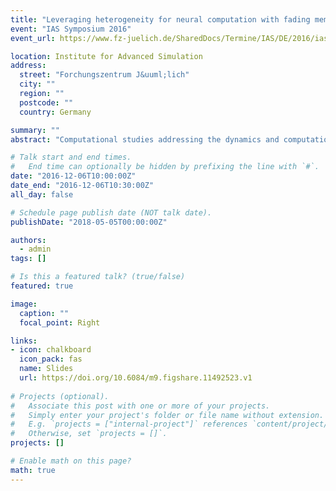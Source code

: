 ```yaml
---
title: "Leveraging heterogeneity for neural computation with fading memory"
event: "IAS Symposium 2016"
event_url: https://www.fz-juelich.de/SharedDocs/Termine/IAS/DE/2016/ias-symposium-2016.html

location: Institute for Advanced Simulation
address:
  street: "Forchungszentrum J&uuml;lich"
  city: ""
  region: ""
  postcode: ""
  country: Germany

summary: ""
abstract: "Computational studies addressing the dynamics and computational properties of biologically inspired spiking neurons and networks tend to assume (often for the sake of analytical tractability) a great degree of homogeneity in both neuronal and connectivity parameters. The biophysical reality, however, is radically different from a homogeneous system and multiple levels of complex heterogeneous properties co-exist and shape a local circuit’s emergent collective dynamics and information processing properties. Within each cortical module, the characteristic patterning of the microcircuit’s building blocks and their mechanistic interactions give rise to rich dynamics, which subserves local computation by shaping the spatiotemporal features of population responses. Despite their varying molecular, morphological and physiological features, cortical modules can be seen as variations on a common theme. In essence, notwithstanding the complex laminar patterning and differential input-output relations which might give rise to additional structural and functional sub-parcellations, cortical modules are large recurrently coupled neuronal networks, whose interactions are achieved primarily via spike-triggered excitatory and inhibitory transmission. The combined complexity of these heterogeneous building blocks can be leveraged by cortical microcircuits to provide a rich dynamical space where complex relational constructs, spanning multiple timescales, can be learned, represented and used for online information processing. In this study, we set out to systematically evaluate the role played by different sources of heterogeneity (structural, neuronal and synaptic) in the characteristics of population dynamics and the circuit’s capacity for online stimulus processing with fading memory, using cortical layer 2/3 microcircuits as a core inspiration for the circuit specification. We cross-reference various sources of experimental data regarding the composition and patterning of these microcircuits, accounting for different phenomena of interest (e.g. neuron types and corresponding sub-threshold characteristics, conductance properties of different receptor types, circuit-level connectivity and activity statistics, etc.), across different cortical regions, assuming a certain degree of generalization is possible. The methods applied in this study to quantify the dynamics and generic processing properties, being system-independent, can provide a valuable set of tools for microcircuit benchmarking. As carefully curated and organized datasets become increasingly available, it will become possible in the near future to apply increasingly realistic constrains and comparatively study the properties of realistic microcircuits, built to model specific cortical regions and input-output relations."

# Talk start and end times.
#   End time can optionally be hidden by prefixing the line with `#`.
date: "2016-12-06T10:00:00Z"
date_end: "2016-12-06T10:30:00Z"
all_day: false

# Schedule page publish date (NOT talk date).
publishDate: "2018-05-05T00:00:00Z"

authors: 
  - admin
tags: []

# Is this a featured talk? (true/false)
featured: true

image:
  caption: ""
  focal_point: Right

links:
- icon: chalkboard
  icon_pack: fas
  name: Slides
  url: https://doi.org/10.6084/m9.figshare.11492523.v1
  
# Projects (optional).
#   Associate this post with one or more of your projects.
#   Simply enter your project's folder or file name without extension.
#   E.g. `projects = ["internal-project"]` references `content/project/deep-learning/index.md`.
#   Otherwise, set `projects = []`.
projects: []

# Enable math on this page?
math: true
---
```


